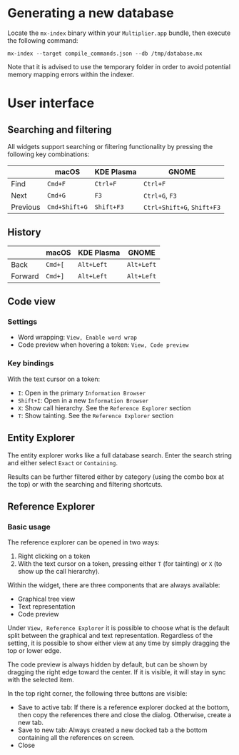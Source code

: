 # Generating a new database

Locate the `mx-index` binary within your `Multiplier.app` bundle, then execute the following command:

`mx-index --target compile_commands.json --db /tmp/database.mx`

Note that it is advised to use the temporary folder in order to avoid potential memory mapping errors within the indexer.

# User interface

## Searching and filtering

All widgets support searching or filtering functionality by pressing the following key combinations:

|          | macOS         | KDE Plasma | GNOME                      |
|----------|---------------|------------|----------------------------|
| Find     | `Cmd+F`       | `Ctrl+F`   | `Ctrl+F`                   |
| Next     | `Cmd+G`       | `F3`       | `Ctrl+G`, `F3`             |
| Previous | `Cmd+Shift+G` | `Shift+F3` | `Ctrl+Shift+G`, `Shift+F3` |

## History

|         | macOS    | KDE Plasma | GNOME      |
|---------|----------|------------|------------|
| Back    | `Cmd+[` | `Alt+Left` | `Alt+Left` |
| Forward | `Cmd+]` | `Alt+Left` | `Alt+Left` |

## Code view

### Settings

 * Word wrapping: `View, Enable word wrap`
 * Code preview when hovering a token: `View, Code preview`

### Key bindings

With the text cursor on a token:

 * `I`: Open in the primary `Information Browser`
 * `Shift+I`: Open in a new `Information Browser`
 * `X`: Show call hierarchy. See the `Reference Explorer` section
 * `T`: Show tainting. See the `Reference Explorer` section

## Entity Explorer

The entity explorer works like a full database search. Enter the search string and either select `Exact` or `Containing`.

Results can be further filtered either by category (using the combo box at the top) or with the searching and filtering shortcuts.

## Reference Explorer

### Basic usage
The reference explorer can be opened in two ways:

1. Right clicking on a token
2. With the text cursor on a token, pressing either `T` (for tainting) or `X` (to show up the call hierarchy).

Within the widget, there are three components that are always available:

* Graphical tree view
* Text representation
* Code preview

Under `View, Reference Explorer` it is possible to choose what is the default split between the graphical and text representation. Regardless of the setting, it is possible to show either view at any time by simply dragging the top or lower edge.

The code preview is always hidden by default, but can be shown by dragging the right edge toward the center. If it is visible, it will stay in sync with the selected item.

In the top right corner, the following three buttons are visible:

* Save to active tab: If there is a reference explorer docked at the bottom, then copy the references there and close the dialog. Otherwise, create a new tab.
* Save to new tab: Always created a new docked tab a the bottom containing all the references on screen.
* Close


